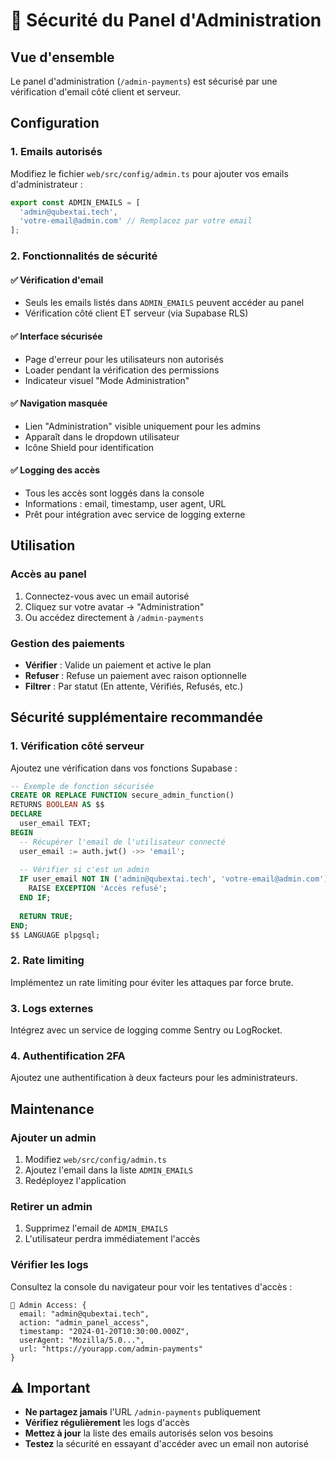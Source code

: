 # 🔐 Sécurité du Panel d'Administration

## Vue d'ensemble
Le panel d'administration (`/admin-payments`) est sécurisé par une vérification d'email côté client et serveur.

## Configuration

### 1. Emails autorisés
Modifiez le fichier `web/src/config/admin.ts` pour ajouter vos emails d'administrateur :

```typescript
export const ADMIN_EMAILS = [
  'admin@qubextai.tech',
  'votre-email@admin.com' // Remplacez par votre email
];
```

### 2. Fonctionnalités de sécurité

#### ✅ Vérification d'email
- Seuls les emails listés dans `ADMIN_EMAILS` peuvent accéder au panel
- Vérification côté client ET serveur (via Supabase RLS)

#### ✅ Interface sécurisée
- Page d'erreur pour les utilisateurs non autorisés
- Loader pendant la vérification des permissions
- Indicateur visuel "Mode Administration"

#### ✅ Navigation masquée
- Lien "Administration" visible uniquement pour les admins
- Apparaît dans le dropdown utilisateur
- Icône Shield pour identification

#### ✅ Logging des accès
- Tous les accès sont loggés dans la console
- Informations : email, timestamp, user agent, URL
- Prêt pour intégration avec service de logging externe

## Utilisation

### Accès au panel
1. Connectez-vous avec un email autorisé
2. Cliquez sur votre avatar → "Administration"
3. Ou accédez directement à `/admin-payments`

### Gestion des paiements
- **Vérifier** : Valide un paiement et active le plan
- **Refuser** : Refuse un paiement avec raison optionnelle
- **Filtrer** : Par statut (En attente, Vérifiés, Refusés, etc.)

## Sécurité supplémentaire recommandée

### 1. Vérification côté serveur
Ajoutez une vérification dans vos fonctions Supabase :

```sql
-- Exemple de fonction sécurisée
CREATE OR REPLACE FUNCTION secure_admin_function()
RETURNS BOOLEAN AS $$
DECLARE
  user_email TEXT;
BEGIN
  -- Récupérer l'email de l'utilisateur connecté
  user_email := auth.jwt() ->> 'email';
  
  -- Vérifier si c'est un admin
  IF user_email NOT IN ('admin@qubextai.tech', 'votre-email@admin.com') THEN
    RAISE EXCEPTION 'Accès refusé';
  END IF;
  
  RETURN TRUE;
END;
$$ LANGUAGE plpgsql;
```

### 2. Rate limiting
Implémentez un rate limiting pour éviter les attaques par force brute.

### 3. Logs externes
Intégrez avec un service de logging comme Sentry ou LogRocket.

### 4. Authentification 2FA
Ajoutez une authentification à deux facteurs pour les administrateurs.

## Maintenance

### Ajouter un admin
1. Modifiez `web/src/config/admin.ts`
2. Ajoutez l'email dans la liste `ADMIN_EMAILS`
3. Redéployez l'application

### Retirer un admin
1. Supprimez l'email de `ADMIN_EMAILS`
2. L'utilisateur perdra immédiatement l'accès

### Vérifier les logs
Consultez la console du navigateur pour voir les tentatives d'accès :
```
🔐 Admin Access: {
  email: "admin@qubextai.tech",
  action: "admin_panel_access",
  timestamp: "2024-01-20T10:30:00.000Z",
  userAgent: "Mozilla/5.0...",
  url: "https://yourapp.com/admin-payments"
}
```

## ⚠️ Important

- **Ne partagez jamais** l'URL `/admin-payments` publiquement
- **Vérifiez régulièrement** les logs d'accès
- **Mettez à jour** la liste des emails autorisés selon vos besoins
- **Testez** la sécurité en essayant d'accéder avec un email non autorisé
